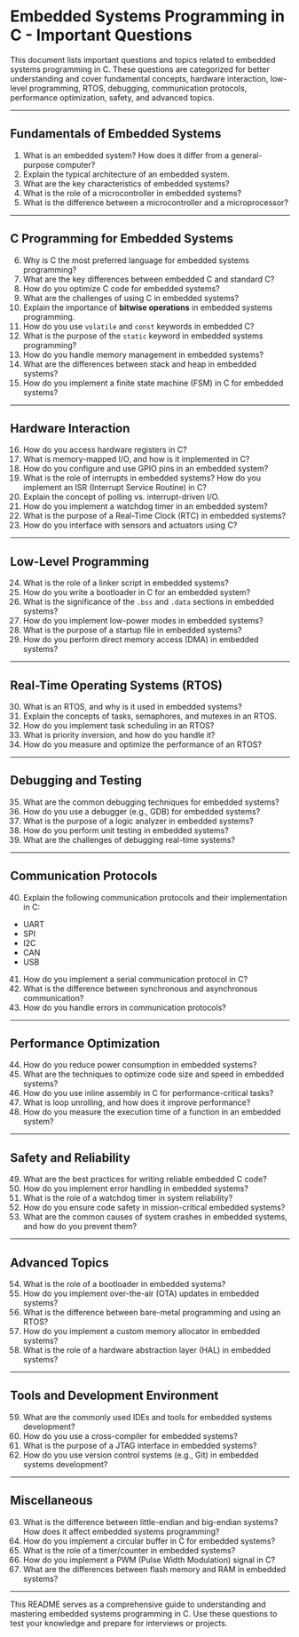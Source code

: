 # Embedded Systems Programming in C - Important Questions

This document lists important questions and topics related to embedded systems programming in C. These questions are categorized for better understanding and cover fundamental concepts, hardware interaction, low-level programming, RTOS, debugging, communication protocols, performance optimization, safety, and advanced topics.

---

## **Fundamentals of Embedded Systems**
1. What is an embedded system? How does it differ from a general-purpose computer?
2. Explain the typical architecture of an embedded system.
3. What are the key characteristics of embedded systems?
4. What is the role of a microcontroller in embedded systems?
5. What is the difference between a microcontroller and a microprocessor?

---

## **C Programming for Embedded Systems**
6. Why is C the most preferred language for embedded systems programming?
7. What are the key differences between embedded C and standard C?
8. How do you optimize C code for embedded systems?
9. What are the challenges of using C in embedded systems?
10. Explain the importance of **bitwise operations** in embedded systems programming.
11. How do you use `volatile` and `const` keywords in embedded C?
12. What is the purpose of the `static` keyword in embedded systems programming?
13. How do you handle memory management in embedded systems?
14. What are the differences between stack and heap in embedded systems?
15. How do you implement a finite state machine (FSM) in C for embedded systems?

---

## **Hardware Interaction**
16. How do you access hardware registers in C?
17. What is memory-mapped I/O, and how is it implemented in C?
18. How do you configure and use GPIO pins in an embedded system?
19. What is the role of interrupts in embedded systems? How do you implement an ISR (Interrupt Service Routine) in C?
20. Explain the concept of polling vs. interrupt-driven I/O.
21. How do you implement a watchdog timer in an embedded system?
22. What is the purpose of a Real-Time Clock (RTC) in embedded systems?
23. How do you interface with sensors and actuators using C?

---

## **Low-Level Programming**
24. What is the role of a linker script in embedded systems?
25. How do you write a bootloader in C for an embedded system?
26. What is the significance of the `.bss` and `.data` sections in embedded systems?
27. How do you implement low-power modes in embedded systems?
28. What is the purpose of a startup file in embedded systems?
29. How do you perform direct memory access (DMA) in embedded systems?

---

## **Real-Time Operating Systems (RTOS)**
30. What is an RTOS, and why is it used in embedded systems?
31. Explain the concepts of tasks, semaphores, and mutexes in an RTOS.
32. How do you implement task scheduling in an RTOS?
33. What is priority inversion, and how do you handle it?
34. How do you measure and optimize the performance of an RTOS?

---

## **Debugging and Testing**
35. What are the common debugging techniques for embedded systems?
36. How do you use a debugger (e.g., GDB) for embedded systems?
37. What is the purpose of a logic analyzer in embedded systems?
38. How do you perform unit testing in embedded systems?
39. What are the challenges of debugging real-time systems?

---

## **Communication Protocols**
40. Explain the following communication protocols and their implementation in C:
   - UART
   - SPI
   - I2C
   - CAN
   - USB
41. How do you implement a serial communication protocol in C?
42. What is the difference between synchronous and asynchronous communication?
43. How do you handle errors in communication protocols?

---

## **Performance Optimization**
44. How do you reduce power consumption in embedded systems?
45. What are the techniques to optimize code size and speed in embedded systems?
46. How do you use inline assembly in C for performance-critical tasks?
47. What is loop unrolling, and how does it improve performance?
48. How do you measure the execution time of a function in an embedded system?

---

## **Safety and Reliability**
49. What are the best practices for writing reliable embedded C code?
50. How do you implement error handling in embedded systems?
51. What is the role of a watchdog timer in system reliability?
52. How do you ensure code safety in mission-critical embedded systems?
53. What are the common causes of system crashes in embedded systems, and how do you prevent them?

---

## **Advanced Topics**
54. What is the role of a bootloader in embedded systems?
55. How do you implement over-the-air (OTA) updates in embedded systems?
56. What is the difference between bare-metal programming and using an RTOS?
57. How do you implement a custom memory allocator in embedded systems?
58. What is the role of a hardware abstraction layer (HAL) in embedded systems?

---

## **Tools and Development Environment**
59. What are the commonly used IDEs and tools for embedded systems development?
60. How do you use a cross-compiler for embedded systems?
61. What is the purpose of a JTAG interface in embedded systems?
62. How do you use version control systems (e.g., Git) in embedded systems development?

---

## **Miscellaneous**
63. What is the difference between little-endian and big-endian systems? How does it affect embedded systems programming?
64. How do you implement a circular buffer in C for embedded systems?
65. What is the role of a timer/counter in embedded systems?
66. How do you implement a PWM (Pulse Width Modulation) signal in C?
67. What are the differences between flash memory and RAM in embedded systems?

---

This README serves as a comprehensive guide to understanding and mastering embedded systems programming in C. Use these questions to test your knowledge and prepare for interviews or projects.
